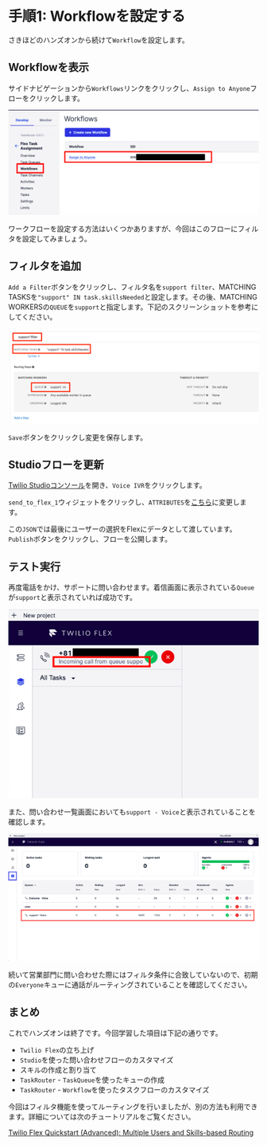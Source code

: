#  手順1: Workflowを設定する

さきほどのハンズオンから続けて`Workflow`を設定します。

## Workflowを表示

サイドナビゲーションから`Workflows`リンクをクリックし、`Assign to Anyone`フローをクリックします。

![Workflow](../assets/05-Workflow.png)

ワークフローを設定する方法はいくつかありますが、今回はこのフローにフィルタを設定してみましょう。

## フィルタを追加

`Add a Filter`ボタンをクリックし、フィルタ名を`support filter`、MATCHING TASKSを`"support" IN task.skillsNeeded`と設定します。その後、MATCHING WORKERSの`QUEUE`を`support`と指定します。下記のスクリーンショットを参考にしてください。

![support filter](../assets/05-support-filter.png)

`Save`ボタンをクリックし変更を保存します。

## Studioフローを更新

[Twilio Studioコンソール](https://www.twilio.com/console/studio/dashboard)を開き、`Voice IVR`をクリックします。

`send_to_flex_1`ウィジェットをクリックし、`ATTRIBUTES`を[こちら](../samples/studio-attributes.json)に変更します。

この`JSON`では最後にユーザーの選択をFlexにデータとして渡しています。`Publish`ボタンをクリックし、フローを公開します。

## テスト実行

再度電話をかけ、サポートに問い合わせます。着信画面に表示されている`Queue`が`support`と表示されていれば成功です。

![Support Queue](../assets/05-voice-queue.png)

また、問い合わせ一覧画面においても`support - Voice`と表示されていることを確認します。

![Support Queue](../assets/05-queue-overview.png)

続いて営業部門に問い合わせた際にはフィルタ条件に合致していないので、初期の`Everyone`キューに通話がルーティングされていることを確認してください。

## まとめ

これでハンズオンは終了です。今回学習した項目は下記の通りです。

- `Twilio Flex`の立ち上げ
- `Studio`を使った問い合わせフローのカスタマイズ
- スキルの作成と割り当て
- `TaskRouter` - `TaskQueue`を使ったキューの作成
- `TaskRouter` - `Workflow`を使ったタスクフローのカスタマイズ

今回はフィルタ機能を使ってルーティングを行いましたが、別の方法も利用できます。詳細については次のチュートリアルをご覧ください。

[Twilio Flex Quickstart (Advanced): Multiple Users and Skills-based Routing](https://www.twilio.com/docs/flex/quickstart/flex-routing-skills)
